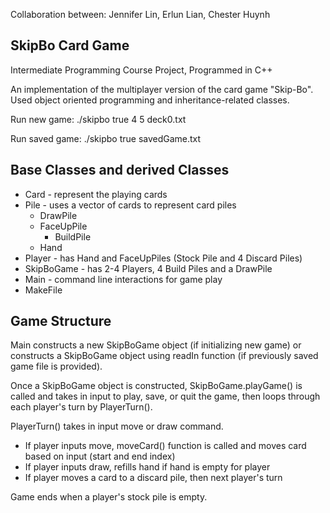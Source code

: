 Collaboration between: Jennifer Lin, Erlun Lian, Chester Huynh

SkipBo Card Game
----------------
Intermediate Programming Course Project, Programmed in C++

An implementation of the multiplayer version of the card game "Skip-Bo". Used object
oriented programming and inheritance-related classes. 

Run new game: ./skipbo true 4 5 deck0.txt

Run saved game: ./skipbo true savedGame.txt

Base Classes and derived Classes
-----------------------------------------
- Card - represent the playing cards
- Pile -  uses a vector of cards to represent card piles 
    - DrawPile
    - FaceUpPile
       - BuildPile
    - Hand
- Player - has Hand and FaceUpPiles (Stock Pile and 4 Discard Piles) 
- SkipBoGame - has 2-4 Players, 4 Build Piles and a DrawPile
- Main - command line interactions for game play 
- MakeFile

Game Structure
---------------
Main constructs a new SkipBoGame object (if initializing new game) or constructs a SkipBoGame object using 
readIn function (if previously saved game file is provided).

Once a SkipBoGame object is constructed, SkipBoGame.playGame() is called
and takes in input to play, save, or quit the game, then loops through each
player's turn by PlayerTurn().

PlayerTurn() takes in input move or draw command.
- If player inputs move, moveCard() function is called and moves card based on input (start and end index)
- If player inputs draw, refills hand if hand is empty for player
- If player moves a card to a discard pile, then next player's turn

Game ends when a player's stock pile is empty.

